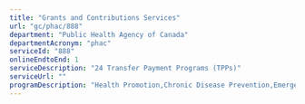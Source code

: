 ```yaml
---
title: "Grants and Contributions Services"
url: "gc/phac/888"
department: "Public Health Agency of Canada"
departmentAcronym: "phac"
serviceId: "888"
onlineEndtoEnd: 1
serviceDescription: "24 Transfer Payment Programs (TPPs)"
serviceUrl: ""
programDescription: "Health Promotion,Chronic Disease Prevention,Emergency Preparedness and Response"
---
```

